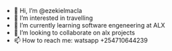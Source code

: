 - 👋 Hi, I’m @ezekielmacla
- 👀 I’m interested in travelling 
- 🌱 I’m currently learning software engeneering at ALX
- 💞️ I’m looking to collaborate on alx projects
- 📫 How to reach me: watsapp +254710644239

<!---
ezekielmacla/ezekielmacla is a ✨ special ✨ repository because its `README.md` (this file) appears on your GitHub profile.
You can click the Preview link to take a look at your changes.
--->
